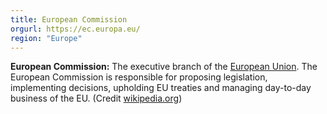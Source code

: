 ```yaml
---
title: European Commission
orgurl: https://ec.europa.eu/
region: "Europe"
---
```

**European Commission:** The executive branch of the [European Union](). The European Commission is responsible for proposing legislation, implementing decisions, upholding EU treaties and managing day-to-day business of the EU. (Credit [wikipedia.org](https://en.wikipedia.org/wiki/European_Commission))
